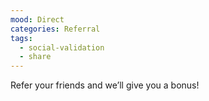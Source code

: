 ```yaml
---
mood: Direct
categories: Referral
tags:
  - social-validation
  - share
---
```

Refer your friends and we’ll give you a bonus!